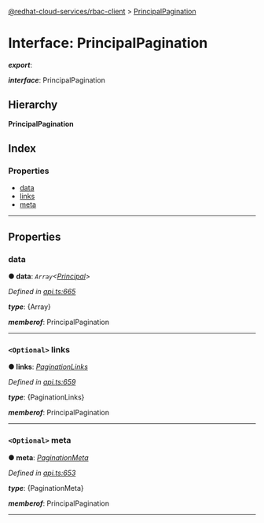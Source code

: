 [@redhat-cloud-services/rbac-client](../README.md) > [PrincipalPagination](../interfaces/principalpagination.md)

# Interface: PrincipalPagination

*__export__*: 

*__interface__*: PrincipalPagination

## Hierarchy

**PrincipalPagination**

## Index

### Properties

* [data](principalpagination.md#data)
* [links](principalpagination.md#links)
* [meta](principalpagination.md#meta)

---

## Properties

<a id="data"></a>

###  data

**● data**: *`Array`<[Principal](principal.md)>*

*Defined in [api.ts:665](https://github.com/RedHatInsights/javascript-clients/blob/master/packages/rbac/api.ts#L665)*

*__type__*: {Array}

*__memberof__*: PrincipalPagination

___
<a id="links"></a>

### `<Optional>` links

**● links**: *[PaginationLinks](paginationlinks.md)*

*Defined in [api.ts:659](https://github.com/RedHatInsights/javascript-clients/blob/master/packages/rbac/api.ts#L659)*

*__type__*: {PaginationLinks}

*__memberof__*: PrincipalPagination

___
<a id="meta"></a>

### `<Optional>` meta

**● meta**: *[PaginationMeta](paginationmeta.md)*

*Defined in [api.ts:653](https://github.com/RedHatInsights/javascript-clients/blob/master/packages/rbac/api.ts#L653)*

*__type__*: {PaginationMeta}

*__memberof__*: PrincipalPagination

___

